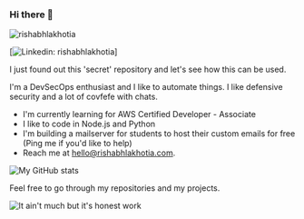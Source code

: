 ### Hi there 👋

<p> <img src="https://komarev.com/ghpvc/?username=rishabhlakhotia" alt="rishabhlakhotia" /> 

[![Linkedin: rishabhlakhotia](https://img.shields.io/badge/-rishabhlakhotia-blue?style=flat-square&logo=Linkedin&logoColor=white&link=https://www.linkedin.com/in/rishabhlakhotia/)]
</p>

I just found out this 'secret' repository and let's see how this can be used.

I'm a DevSecOps enthusiast and I like to automate things. I like defensive security and a lot of covfefe with chats. 

- I'm currently learning for AWS Certified Developer - Associate
- I like to code in Node.js and Python
- I'm building a mailserver for students to host their custom emails for free (Ping me if you'd like to help)
- Reach me at [hello@rishabhlakhotia.com](mailto:hello@rishabhlakhotia.com).

<img src="https://github-readme-stats.vercel.app/api?username=rishabhlakhotia&show_icons=true" alt="My GitHub stats" />

Feel free to go through my repositories and my projects.

![It ain't much but it's honest work](https://res.cloudinary.com/rishabhlakhotia/image/upload/v1594432627/honest-work_trikpv.jpg)

<!--
**rishabhlakhotia/rishabhlakhotia** is a ✨ _special_ ✨ repository because its `README.md` (this file) appears on your GitHub profile.

Here are some ideas to get you started:

- 🔭 I’m currently working on ...
- 🌱 I’m currently learning ...
- 👯 I’m looking to collaborate on ...
- 🤔 I’m looking for help with ...
- 💬 Ask me about ...
- 📫 How to reach me: ...
- 😄 Pronouns: ...
- ⚡ Fun fact: ...
-->
